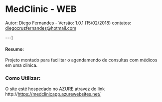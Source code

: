 # MedClinic - WEB
Autor: Diego Fernandes  - Versão: 1.0.1 (15/02/2018)
contatos: diegocruzfernandes@hotmail.com

---]


####  Resumo:
Projeto montado para facilitar o agendamendo de consultas com médicos em uma clinica.

### Como Utilizar:
O site esté hospedado no AZURE atravez do link http://https://medclinicapp.azurewebsites.net/

